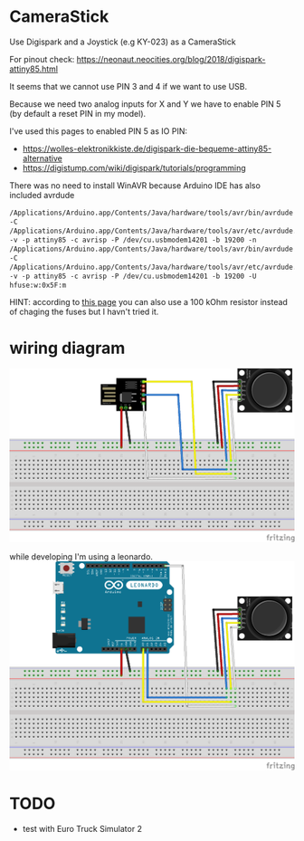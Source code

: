 # CameraStick
Use Digispark and a Joystick (e.g KY-023) as a CameraStick

For pinout check: https://neonaut.neocities.org/blog/2018/digispark-attiny85.html

It seems that we cannot use PIN 3 and 4 if we want to use USB.

Because we need two analog inputs for X and Y we have to enable PIN 5 (by default a reset PIN in my model).

I've used this pages to enabled PIN 5 as IO PIN:
- https://wolles-elektronikkiste.de/digispark-die-bequeme-attiny85-alternative
- https://digistump.com/wiki/digispark/tutorials/programming

There was no need to install WinAVR because Arduino IDE has also included avrdude
```
/Applications/Arduino.app/Contents/Java/hardware/tools/avr/bin/avrdude -C /Applications/Arduino.app/Contents/Java/hardware/tools/avr/etc/avrdude.conf -v -p attiny85 -c avrisp -P /dev/cu.usbmodem14201 -b 19200 -n   
/Applications/Arduino.app/Contents/Java/hardware/tools/avr/bin/avrdude -C /Applications/Arduino.app/Contents/Java/hardware/tools/avr/etc/avrdude.conf -v -p attiny85 -c avrisp -P /dev/cu.usbmodem14201 -b 19200 -U hfuse:w:0x5F:m
```

HINT: according to [this page](http://cool-web.de/arduino/tastatur-scrollrad-mit-digispark-usb-entwicklungsboard.htm) you can also use a 100 kOhm resistor instead of chaging the fuses but I havn't tried it.

# wiring diagram
![wiring diagram](images/wiring_diagram.png)

while developing I'm using a leonardo.
![wiring diagram (leonardo)](images/wiring_diagram_leonardo.png)

# TODO
- test with Euro Truck Simulator 2
